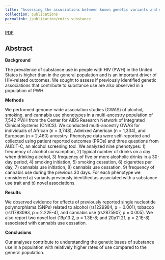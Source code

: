 ```yaml
---
title: "Assessing the associations between known genetic variants and substance use in people with HIV in the United States"
collection: publications
permalink: /publication/cnics_substance
---
```

[PDF](https://tongqiu-jia.github.io/files/cnics_substance.pdf)

## Abstract
<b>Background</b>

The prevalence of substance use in people with HIV (PWH) in the United States is higher than in the general population and is an important driver of HIV-related outcomes. We sought to assess if previously identified genetic associations that contribute to substance use are also observed in a population of PWH.

<b>Methods</b>

We performed genome-wide association studies (GWAS) of alcohol, smoking, and cannabis use phenotypes in a multi-ancestry population of 7,542 PWH from the Center for AIDS Research Network of Integrated Clinical Systems (CNICS). We conducted multi-ancestry GWAS for individuals of African (n = 3,748), Admixed American (n = 1,334), and European (n = 2,460) ancestry. Phenotype data were self-reported and collected using patient reported outcomes (PROs) and three questions from AUDIT-C, an alcohol screening tool. We analyzed nine phenotypes: 1) frequency of alcohol consumption, 2) typical number of drinks on a day when drinking alcohol, 3) frequency of five or more alcoholic drinks in a 30-day period, 4) smoking initiation, 5) smoking cessation, 6) cigarettes per day, 7) cannabis use initiation, 8) cannabis use cessation, 9) frequency of cannabis use during the previous 30 days. For each phenotype we considered a) variants previously identified as associated with a substance use trait and b) novel associations.

<b>Results</b>

We observed evidence for effects of previously reported single nucleotide polymorphisms (SNPs) related to alcohol (rs1229984, p = 0.001), tobacco (rs11783093, p = 2.22E-4), and cannabis use (rs2875907, p = 0.005). We also report two novel loci (19p13.2, p = 1.3E-8; and 20p11.21, p = 2.1E-8) associated with cannabis use cessation.

<b>Conclusions</b>

Our analyses contribute to understanding the genetic bases of substance use in a population with relatively higher rates of use compared to the general population.

